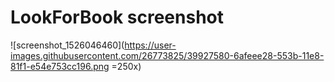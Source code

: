 # LookForBook screenshot
![screenshot_1526046460](https://user-images.githubusercontent.com/26773825/39927580-6afeee28-553b-11e8-81f1-e54e753cc196.png =250x)
